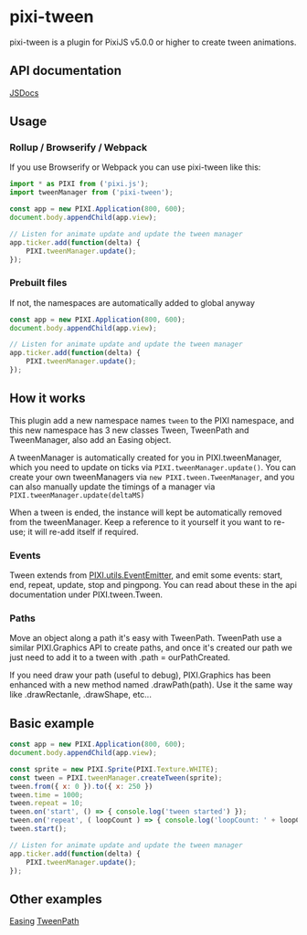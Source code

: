pixi-tween
======================

pixi-tween is a plugin for PixiJS v5.0.0 or higher to create tween animations.

## API documentation
[JSDocs](https://themoonrat.github.io/pixi-tween/docs/index.html)

## Usage
### Rollup / Browserify / Webpack
If you use Browserify or Webpack you can use pixi-tween like this:

```js
import * as PIXI from ('pixi.js');
import tweenManager from ('pixi-tween');

const app = new PIXI.Application(800, 600);
document.body.appendChild(app.view);

// Listen for animate update and update the tween manager
app.ticker.add(function(delta) {
    PIXI.tweenManager.update();
});
```

### Prebuilt files
If not, the namespaces are automatically added to global anyway

```js
const app = new PIXI.Application(800, 600);
document.body.appendChild(app.view);

// Listen for animate update and update the tween manager
app.ticker.add(function(delta) {
    PIXI.tweenManager.update();
});
```

## How it works
This plugin add a new namespace names `tween` to the PIXI namespace, and this new namespace has 3 new classes Tween, TweenPath and TweenManager, also add an Easing object.

A tweenManager is automatically created for you in PIXI.tweenManager, which you need to update on ticks via `PIXI.tweenManager.update()`.
You can create your own tweenManagers via `new PIXI.tween.TweenManager`, and you can also manually update the timings of a manager via `PIXI.tweenManager.update(deltaMS)`

When a tween is ended, the instance will kept be automatically removed from the tweenManager. Keep a reference to it yourself it you want to re-use; it will re-add itself if required.

### Events
Tween extends from [PIXI.utils.EventEmitter](https://github.com/primus/eventemitter3), and emit some events: start, end, repeat, update, stop and pingpong. You can read about these in the api documentation under PIXI.tween.Tween.

### Paths
Move an object along a path it's easy with TweenPath. TweenPath use a similar PIXI.Graphics API to create paths, and once it's created our path we just need to add it to a tween with .path = ourPathCreated.

If you need draw your path (useful to debug), PIXI.Graphics has been enhanced with a new method named .drawPath(path). Use it the same way like .drawRectanle, .drawShape, etc...

## Basic example
```js
const app = new PIXI.Application(800, 600);
document.body.appendChild(app.view);

const sprite = new PIXI.Sprite(PIXI.Texture.WHITE);
const tween = PIXI.tweenManager.createTween(sprite);
tween.from({ x: 0 }).to({ x: 250 })
tween.time = 1000;
tween.repeat = 10;
tween.on('start', () => { console.log('tween started') });
tween.on('repeat', ( loopCount ) => { console.log('loopCount: ' + loopCount) });
tween.start();

// Listen for animate update and update the tween manager
app.ticker.add(function(delta) {
    PIXI.tweenManager.update();
});
```

## Other examples
 [Easing](https://themoonrat.github.io/pixi-tween/examples/easing.html)
 [TweenPath](https://themoonrat.github.io/pixi-tween/examples/path.html)
